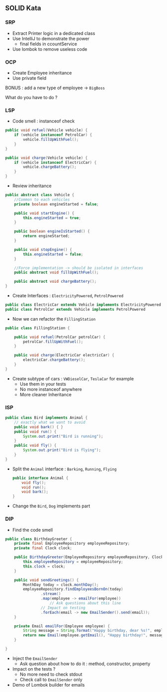 ## SOLID Kata

### SRP

* Extract Printer logic in a dedicated class
* Use IntelliJ to demonstrate the power
  * final fields in ccountService
* Use lombok to remove useless code

### OCP

* Create Employee inheritance
* Use private field

BONUS : add a new type of employee -> `BigBoss`

What do you have to do ?

### LSP

* Code smell : instanceof check

```java
public void refuel(Vehicle vehicle) {
    if (vehicle instanceof PetrolCar) {
        vehicle.fillUpWithFuel();
    }
}

public void charge(Vehicle vehicle) {
    if (vehicle instanceof ElectricCar) {
        vehicle.chargeBattery();
    }
}
```

* Review inheritance

```java
public abstract class Vehicle {
  	//Common to each vehicles
    private boolean engineStarted = false;

    public void startEngine() {
        this.engineStarted = true;
    }

    public boolean engineIsStarted() {
        return engineStarted;
    }

    public void stopEngine() {
        this.engineStarted = false;
    }

  	//Force implementation -> should be isolated in interfaces
    public abstract void fillUpWithFuel();

    public abstract void chargeBattery();
}
```

* Create Interfaces : `ElectricityPowered`, `PetrolPowered`

```java
public class ElectricCar extends Vehicle implements ElectricityPowered
public class PetrolCar extends Vehicle implements PetrolPowered
```

* Now we can refactor the `FillingStation`

```java
public class FillingStation {

    public void refuel(PetrolCar petrolCar) {
        petrolCar.fillUpWithFuel();
    }

    public void charge(ElectricCar electricCar) {
        electricCar.chargeBattery();
    }
}
```

* Create subtype of cars : `VWDieselCar`, `TeslaCar` for example
  * Use them in your tests
  * No more instanceof anywhere
  * More cleaner Inheritance

### ISP

```java
public class Bird implements Animal {
  	// exactly what we want to avoid
    public void bark() { }
    public void run() {
        System.out.print("Bird is running");
    }
    public void fly() {
        System.out.print("Bird is flying");
    }
}
```

* Split the `Animal` interface : `Barking`, `Running`, `Flying`

  ```java
  public interface Animal {
      void fly();
      void run();
      void bark();
  }
  ```

* Change the `Bird`, `Dog` implements part

### DIP

* Find the code smell

```java
public class BirthdayGreeter {
    private final EmployeeRepository employeeRepository;
    private final Clock clock;

    public BirthdayGreeter(EmployeeRepository employeeRepository, Clock clock) {
        this.employeeRepository = employeeRepository;
        this.clock = clock;
    }

    public void sendGreetings() {
        MonthDay today = clock.monthDay();
        employeeRepository.findEmployeesBornOn(today)
                .stream()
                .map(employee -> emailFor(employee))
          			// Ask questions about this line
                // Impact on testing
                .forEach(email -> new EmailSender().send(email));
    }

    private Email emailFor(Employee employee) {
        String message = String.format("Happy birthday, dear %s!", employee.getFirstName());
        return new Email(employee.getEmail(), "Happy birthday!", message);
    }

}
```

* Inject the `EmailSender`
  * Ask question about how to do it : method, constructor, property
* Impact on the tests ?
    * No more need to check stdout
    * Check call to `EmailSender` only
* Demo of Lombok builder for emails